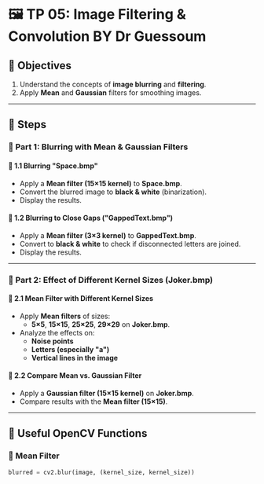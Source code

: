 # 🖼️ TP 05: Image Filtering & Convolution BY Dr Guessoum

## 🎯 Objectives  
1. Understand the concepts of **image blurring** and **filtering**.  
2. Apply **Mean** and **Gaussian** filters for smoothing images.  

---

## 📝 Steps  

### 🔹 Part 1: Blurring with Mean & Gaussian Filters  

#### 📌 1.1 Blurring "Space.bmp"  
- Apply a **Mean filter (15×15 kernel)** to **Space.bmp**.  
- Convert the blurred image to **black & white** (binarization).  
- Display the results.  

#### 📌 1.2 Blurring to Close Gaps ("GappedText.bmp")  
- Apply a **Mean filter (3×3 kernel)** to **GappedText.bmp**.  
- Convert to **black & white** to check if disconnected letters are joined.  
- Display the results.  

---

### 🔹 Part 2: Effect of Different Kernel Sizes (Joker.bmp)  

#### 📌 2.1 Mean Filter with Different Kernel Sizes  
- Apply **Mean filters** of sizes:  
  - **5×5**, **15×15**, **25×25**, **29×29** on **Joker.bmp**.  
- Analyze the effects on:  
  - **Noise points**  
  - **Letters (especially "a")**  
  - **Vertical lines in the image**  

#### 📌 2.2 Compare Mean vs. Gaussian Filter  
- Apply a **Gaussian filter (15×15 kernel)** on **Joker.bmp**.  
- Compare results with the **Mean filter (15×15)**.  

---

## 🔧 Useful OpenCV Functions  
### 📌 Mean Filter  
```python
blurred = cv2.blur(image, (kernel_size, kernel_size))
